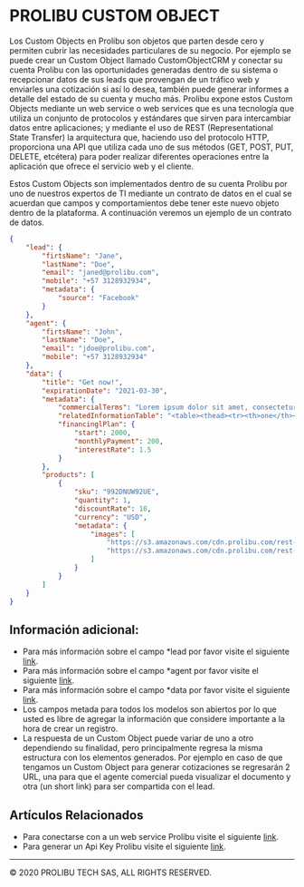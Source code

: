 PROLIBU CUSTOM OBJECT
======

Los Custom Objects en Prolibu son objetos que parten desde cero y permiten cubrir las necesidades particulares de su negocio. Por ejemplo se puede crear un Custom Object llamado CustomObjectCRM y conectar su cuenta Prolibu con las oportunidades generadas dentro de su sistema o recepcionar datos de sus leads que provengan de un tráfico web y enviarles una cotización si así lo desea, también puede generar informes a detalle del estado de su cuenta y mucho más. Prolibu expone estos Custom Objects mediante un web service o web services que es una tecnología que utiliza un conjunto de protocolos y estándares que sirven para intercambiar datos entre aplicaciones; y mediante el uso de REST (Representational State Transfer) la arquitectura que, haciendo uso del protocolo HTTP, proporciona una API que utiliza cada uno de sus métodos (GET, POST, PUT, DELETE, etcétera) para poder realizar diferentes operaciones entre la aplicación que ofrece el servicio web y el cliente.

Estos Custom Objects son implementados dentro de su cuenta Prolibu por uno de nuestros expertos de TI mediante un contrato de datos en el cual se acuerdan que campos y comportamientos debe tener este nuevo objeto dentro de la plataforma. A continuación veremos un ejemplo de un contrato de datos.

```json
{
    "lead": {
        "firtsName": "Jane",
        "lastName": "Doe",  
        "email": "janed@prolibu.com",
        "mobile": "+57 3128932934",
        "metadata": {
            "source": "Facebook"
        }
    },
    "agent": {
        "firtsName": "John",
        "lastName": "Doe",  
        "email": "jdoe@prolibu.com",
        "mobile": "+57 3128932934"
    },
    "data": {
        "title": "Get now!",
        "expirationDate": "2021-03-30",
        "metadata": {
            "commercialTerms": "Lorem ipsum dolor sit amet, consectetur adipiscing elit. Nullam egestas eu risus nec tristique.",
            "relatedInformationTable": "<table><thead><tr><th>one</th></tr></thead><tbody><tr><td>description</td></tr></tbody></table>",
            "financinglPlan": {
                "start": 2000,
                "monthlyPayment": 200,
                "interestRate": 1.5
            }
        },
        "products": [
            {
                "sku": "992DNUW92UE",
                "quantity": 1,
                "discountRate": 10,
                "currency": "USD",
                "metadata": {
                    "images": [
                        "https://s3.amazonaws.com/cdn.prolibu.com/rest-api-doc-images/Profile-menu.png",
                        "https://s3.amazonaws.com/cdn.prolibu.com/rest-api-doc-images/Profile-menu.png"
                    ]
                }    
            }
        ] 
    }
}
```

## Información adicional: 
* Para más información sobre el campo *lead por favor visite el siguiente [link](https://nodriza-io.github.io/nodriza/#/reference-lead).
* Para más información sobre el campo *agent por favor visite el siguiente [link](https://nodriza-io.github.io/nodriza/#/reference-user).
* Para más información sobre el campo *data por favor visite el siguiente [link](https://nodriza-io.github.io/nodriza/#/reference-proposal).
* Los campos metada para todos los modelos son abiertos por lo que usted es libre de agregar la información que considere importante a la hora de crear un registro. 
* La respuesta de un Custom Object puede variar de uno  a otro dependiendo su finalidad, pero principalmente regresa la misma estructura con los elementos generados. Por ejemplo en caso de que tengamos un Custom Object para generar cotizaciones se regresarán 2 URL, una para que el agente comercial pueda visualizar el documento y otra (un short link) para ser compartida con el lead.


## Artículos Relacionados
* Para conectarse con a un web service Prolibu visite el siguiente [link](https://nodriza-io.github.io/nodriza/#/guide).
* Para generar un Api Key Prolibu visite el siguiente [link](https://github.com/nodriza-io/nodriza/blob/master/docs/api-key.md).


---------------
© 2020 PROLIBU TECH SAS, ALL RIGHTS RESERVED.
